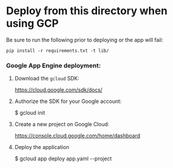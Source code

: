 # Deploy from this directory when using GCP

Be sure to run the following prior to deploying or the app will fail:

    pip install -r requirements.txt -t lib/

### Google App Engine deployment:

1. Download the `gcloud` SDK:

    https://cloud.google.com/sdk/docs/

2. Authorize the SDK for your Google account:

    $ gcloud init

3. Create a new project on Google Cloud:

    https://console.cloud.google.com/home/dashboard

4. Deploy the application

    $ gcloud app deploy app.yaml --project <YOUR PROJECT NAME>
